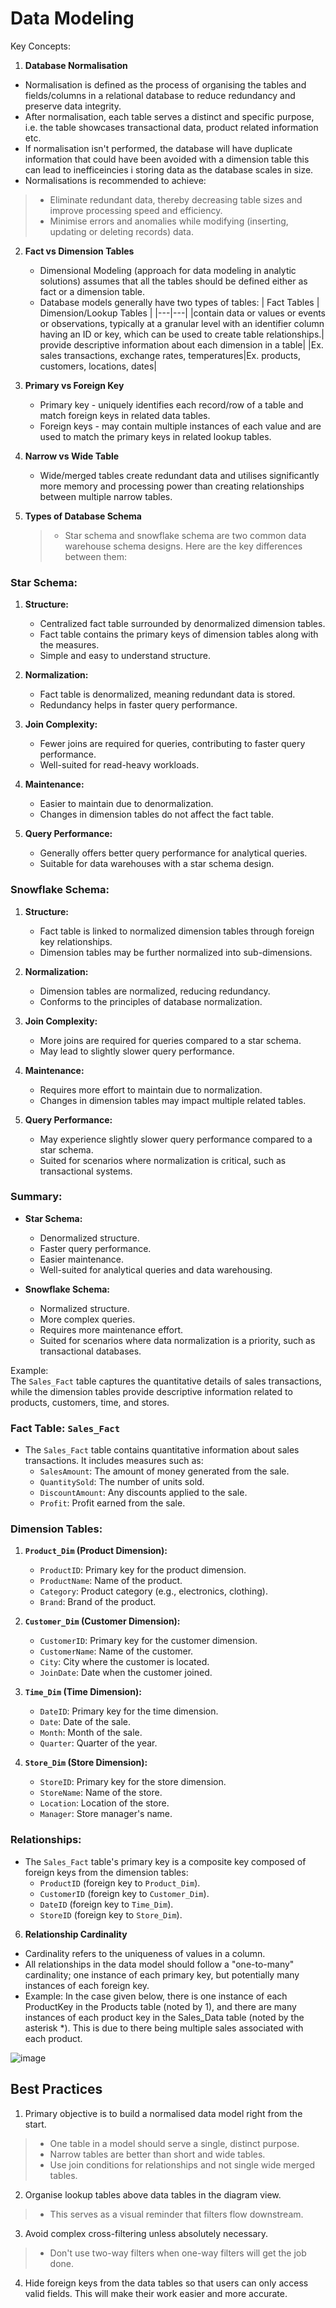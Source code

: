 # Data Modeling

Key Concepts:
1. **Database Normalisation**
  - Normalisation is defined as the process of organising the tables and fields/columns in a relational database to reduce redundancy and preserve data integrity.
  - After normalisation, each table serves a distinct and specific purpose, i.e. the table showcases transactional data, product related information etc.
  - If normalisation isn't performed, the database will have duplicate information that could have been avoided with a dimension table this can lead to inefficeincies i storing data as the database scales in size.
  - Normalisations is recommended to achieve:
  > - Eliminate redundant data, thereby decreasing table sizes and improve processing speed and efficiency.
  > - Minimise errors and anomalies while modifying (inserting, updating or deleting records) data.

2. **Fact vs Dimension Tables**
   - Dimensional Modeling (approach for data modeling in analytic solutions) assumes that all the tables should be defined either as fact or a dimension table.
   - Database models generally have two types of tables:
     | Fact Tables | Dimension/Lookup Tables |
     |---|---|
     |contain data or values or events or observations,  typically at a granular level with an identifier column having an ID or key, which can be used to create table relationships.| provide descriptive information about each dimension in a table|
     |Ex. sales transactions, exchange rates, temperatures|Ex. products, customers, locations, dates|

4. **Primary vs Foreign Key**
   - Primary key - uniquely identifies each record/row of a table and match foreign keys in related data tables.
   - Foreign keys - may contain multiple instances of each value and are used to match the primary keys in related lookup tables.

5. **Narrow vs Wide Table**
   - Wide/merged tables create redundant data and utilises significantly more memory and processing power than creating relationships between multiple narrow tables.

6. **Types of Database Schema**
   > - Star schema and snowflake schema are two common data warehouse schema designs. Here are the key differences between them:

### Star Schema:
1. **Structure:**
   - Centralized fact table surrounded by denormalized dimension tables.
   - Fact table contains the primary keys of dimension tables along with the measures.
   - Simple and easy to understand structure.

2. **Normalization:**
   - Fact table is denormalized, meaning redundant data is stored.
   - Redundancy helps in faster query performance.

3. **Join Complexity:**
   - Fewer joins are required for queries, contributing to faster query performance.
   - Well-suited for read-heavy workloads.

4. **Maintenance:**
   - Easier to maintain due to denormalization.
   - Changes in dimension tables do not affect the fact table.

5. **Query Performance:**
   - Generally offers better query performance for analytical queries.
   - Suitable for data warehouses with a star schema design.

### Snowflake Schema:
1. **Structure:**
   - Fact table is linked to normalized dimension tables through foreign key relationships.
   - Dimension tables may be further normalized into sub-dimensions.

2. **Normalization:**
   - Dimension tables are normalized, reducing redundancy.
   - Conforms to the principles of database normalization.

3. **Join Complexity:**
   - More joins are required for queries compared to a star schema.
   - May lead to slightly slower query performance.

4. **Maintenance:**
   - Requires more effort to maintain due to normalization.
   - Changes in dimension tables may impact multiple related tables.

5. **Query Performance:**
   - May experience slightly slower query performance compared to a star schema.
   - Suited for scenarios where normalization is critical, such as transactional systems.

### Summary:
- **Star Schema:**
  - Denormalized structure.
  - Faster query performance.
  - Easier maintenance.
  - Well-suited for analytical queries and data warehousing.

- **Snowflake Schema:**
  - Normalized structure.
  - More complex queries.
  - Requires more maintenance effort.
  - Suited for scenarios where data normalization is a priority, such as transactional databases.

Example:  
The `Sales_Fact` table captures the quantitative details of sales transactions, while the dimension tables provide descriptive information related to products, customers, time, and stores.  

### Fact Table: `Sales_Fact`
- The `Sales_Fact` table contains quantitative information about sales transactions. It includes measures such as:
  - `SalesAmount`: The amount of money generated from the sale.
  - `QuantitySold`: The number of units sold.
  - `DiscountAmount`: Any discounts applied to the sale.
  - `Profit`: Profit earned from the sale.

### Dimension Tables:
1. **`Product_Dim` (Product Dimension):**
   - `ProductID`: Primary key for the product dimension.
   - `ProductName`: Name of the product.
   - `Category`: Product category (e.g., electronics, clothing).
   - `Brand`: Brand of the product.

2. **`Customer_Dim` (Customer Dimension):**
   - `CustomerID`: Primary key for the customer dimension.
   - `CustomerName`: Name of the customer.
   - `City`: City where the customer is located.
   - `JoinDate`: Date when the customer joined.

3. **`Time_Dim` (Time Dimension):**
   - `DateID`: Primary key for the time dimension.
   - `Date`: Date of the sale.
   - `Month`: Month of the sale.
   - `Quarter`: Quarter of the year.

4. **`Store_Dim` (Store Dimension):**
   - `StoreID`: Primary key for the store dimension.
   - `StoreName`: Name of the store.
   - `Location`: Location of the store.
   - `Manager`: Store manager's name.

### Relationships:
- The `Sales_Fact` table's primary key is a composite key composed of foreign keys from the dimension tables:
  - `ProductID` (foreign key to `Product_Dim`).
  - `CustomerID` (foreign key to `Customer_Dim`).
  - `DateID` (foreign key to `Time_Dim`).
  - `StoreID` (foreign key to `Store_Dim`).

6. **Relationship Cardinality**
- Cardinality refers to the uniqueness of values in a column.
- All relationships in the data model should follow a "one-to-many" cardinality; one instance of each primary key, but potentially many instances of each foreign key.
- Example: In the case given below, there is one instance of each ProductKey in the Products table (noted by 1), and there are many instances of each product key in the Sales_Data table (noted by the asterisk *). This is due to there being multiple sales associated with each product.

![image](https://github.com/data-craft-01/data_modeling/assets/153006864/765f71b4-7f76-4b81-89df-2e985db6c54b)


## Best Practices
1. Primary objective is to build a normalised data model right from the start.
> - One table in a model should serve a single, distinct purpose.
> - Narrow tables are better than short and wide tables.
> - Use join conditions for relationships and not single wide merged tables.
2. Organise lookup tables above data tables in the diagram view.
> - This serves as a visual reminder that filters flow downstream.
3. Avoid complex cross-filtering unless absolutely necessary.
> - Don't use two-way filters when one-way filters will get the job done.
4. Hide foreign keys from the data tables so that users can only access valid fields. This will make their work easier and more accurate.
